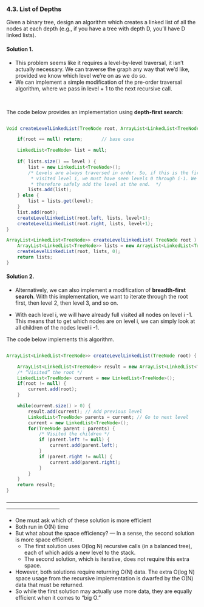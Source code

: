 ### 4.3. List of Depths

Given a binary tree, design an algorithm which creates a linked list of all the nodes at each depth (e.g., if you have a tree with depth D, you’ll have D linked lists).


#### Solution 1. 

- This problem seems like it requires a level-by-level traversal, it isn’t actually necessary. We can traverse the graph any way that we’d like, provided we know which level we’re on as we do so.
- We can implement a simple modification of the pre-order traversal algorithm, where we pass in level + 1 to the next recursive call. 
<br />

The code below provides an implementation using **depth-first search**: 

```java

Void createLevelLinkedList(TreeNode root, ArrayList<LinkedList<TreeNode>> lists, int level) {

	if(root == null) return;	   // base case

	LinkedList<TreeNode> list = null;
	
	if( lists.size() == level ) {
		list = new LinkedList<TreeNode>();
		/* Levels are always traversed in order. So, if this is the first time we’ve
		 * visited level i, we must have seen levels 0 through i-1. We can
		 * therefore safely add the level at the end.  */
		lists.add(list);
	} else {
		list = lists.get(level);
	}
	list.add(root);
	createLevelLinkedList(root.left, lists, level+1);
	createLevelLinkedList(root.right, lists, level+1);
}

ArrayList<LinkedList<TreeNode>> createLevelLinkedList( TreeNode root ) {
	ArrayList<LinkedList<TreeNode>> lists = new ArrayList<LinkedList<TreeNode>>();
	createLevelLinkedList(root, lists, 0);
	return lists;	
}


```
#### Solution 2.

- Alternatively, we can also implement a modification of **breadth-first search**. With this implementation, we want to iterate through the root first, then level 2, then level 3, and so on. 

- With each level i, we will have already full visited all nodes on level i -1. This means that to get which nodes are on level i, we can simply look at all children of the nodes level i -1.

The code below implements this algorithm.

```java

ArrayList<LinkedList<TreeNode>> createLevelLinkedList(TreeNode root) {

	ArrayList<LinkedList<TreeNode>> result = new ArrayList<LinkedList<TreeNode>>();
	/* “Visited” the root */
	LinkedList<TreeNode> current = new LinkedList<TreeNode>();
	if(root != null) {
		current.add(root);
	}

	while(current.size() > 0) {
		result.add(current); // Add previous level
		LinkedList<TreeNode> parents = current; // Go to next level
		current = new LinkedList<TreeNode>();
		for(TreeNode parent : parents) {
			/* Visited the children */
			if (parent.left != null) {
				current.add(parent.left);
			}
			if (parent.right != null) {
				current.add(parent.right);
			}
		}
	}
	return result;
}

```

——————————————————————————————————————————————

- One must ask which of these solution is more efficient
- Both run in O(N) time
- But what about the space efficiency? — In a sense,  the second solution is more space efficient.
	- The first solution uses O(log N) recursive calls (in a balanced tree), each of which adds a new level to the stack.
	- The second solution, which is iterative, does not require this extra space. 
- However, both solutions require returning O(N) data. The extra O(log N) space usage from the recursive implementation is dwarfed by the O(N) data that must be returned. 
- So while the first solution may actually use more data, they are equally efficient when it comes to “big O.”
